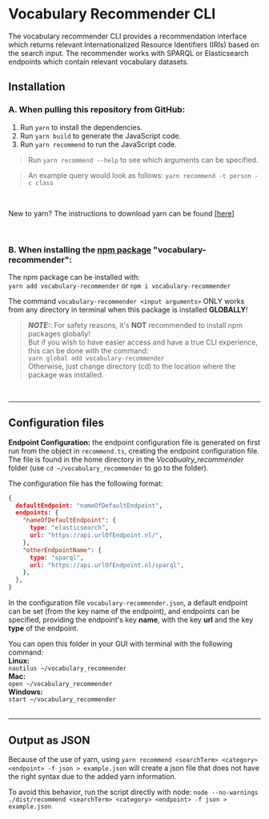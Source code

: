 # Vocabulary Recommender CLI
The vocabulary recommender CLI provides a recommendation interface which returns relevant Internationalized Resource Identifiers (IRIs) based on the search input. The recommender works with SPARQL or Elasticsearch endpoints which contain relevant vocabulary datasets.

## Installation
### A. When pulling this repository from GitHub:
1. Run `yarn` to install the dependencies.
2. Run `yarn build` to generate the JavaScript code.
3. Run `yarn recommend` to run the JavaScript code. 
> Run `yarn recommend --help` to see which arguments can be specified.

> An example query would look as follows: `yarn recommend -t person -c class`
> 
&nbsp;

New to yarn? The instructions to download yarn can be found [[here](https://classic.yarnpkg.com/lang/en/docs/install/)]

&nbsp;

### B. When installing the [npm package](https://www.npmjs.com/package/vocabulary-recommender) "vocabulary-recommender":
The npm package can be installed with:  
`yarn add vocabulary-recommender` or `npm i vocabulary-recommender`  

The command `vocabulary-recommender <input arguments>` ONLY works from any directory in terminal when this package is installed **GLOBALLY**!

> **_NOTE:_**: For safety reasons, it's **NOT** recommended to install npm packages globally!  
> But if you wish to have easier access and have a true CLI experience, this can be done with the command:  
`yarn global add vocabulary-recommender`  
> Otherwise, just change directory (cd) to the location where the package was installed. 

&nbsp;

-----------------------
## Configuration files

**Endpoint Configuration:** the endpoint configuration file is generated on first run from the object in `recommend.ts`,  creating the endpoint configuration file. The file is found in the home directory in the *Vocabualry_recommender* folder (use `cd ~/vocabulary_recommender` to go to the folder). 

The configuration file has the following format:
```JSON
{
  defaultEndpoint: "nameOfDefaultEndpoint",
  endpoints: {
    "nameOfDefaultEndpoint": {
      type: "elasticsearch",
      url: "https://api.urlOfEndpoint.nl/",
    },
    "otherEndpointName": {
      type: "sparql",
      url: "https://api.urlOfEndpoint.nl/sparql",
    },
  },
} 
```


In the configuration file `vocabulary-recommender.json`, a default endpoint can be set (from the key name of the endpoint), and endpoints can be specified, providing the endpoint's key **name**, with the key **url** and the key **type** of the endpoint.


You can open this folder in your GUI with terminal with the following command:  
**Linux:**  
`nautilus ~/vocabulary_recommender`  
**Mac:**  
`open ~/vocabulary_recommender`  
**Windows:**  
`start ~/vocabulary_recommender`  
&nbsp;

-------------------
## Output as JSON
Because of the use of yarn, using `yarn recommend <searchTerm> <category> <endpoint> -f json > example.json` will create a json file that does not have the right syntax due to the added yarn information. 

To avoid this behavior, run the script directly with node: `node --no-warnings ./dist/recommend <searchTerm> <category> <endpoint> -f json > example.json`
